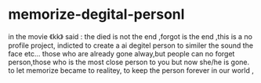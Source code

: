 # memorize-degital-personl
in the movie 《kk》  said : the died is not the end ,forgot is the end ,this is a no profile project, indicted to create a ai degitel person to similer the sound the face etc... 
those who are already gone alway,but people can no forget person,those who is the most close person to you but now she/he is gone. 
to let memorize became to realitey, to keep the person forever in our world ,
